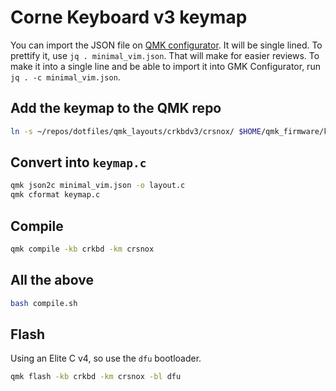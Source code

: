 # Corne Keyboard v3 keymap
You can import the JSON file on [QMK configurator](https://config.qmk.fm). It will be single lined. To prettify it, use `jq . minimal_vim.json`. That will make for easier reviews. To make it into a single line and be able to import it into GMK Configurator, run `jq . -c minimal_vim.json`.

## Add the keymap to the QMK repo
```bash
ln -s ~/repos/dotfiles/qmk_layouts/crkbdv3/crsnox/ $HOME/qmk_firmware/keyboards/crkbd/keymaps/crsnox
```

## Convert into `keymap.c`
```bash
qmk json2c minimal_vim.json -o layout.c
qmk cformat keymap.c
```

## Compile
```bash
qmk compile -kb crkbd -km crsnox
```

## All the above
```bash
bash compile.sh
```

## Flash
Using an Elite C v4, so use the `dfu` bootloader.

```bash
qmk flash -kb crkbd -km crsnox -bl dfu
```
